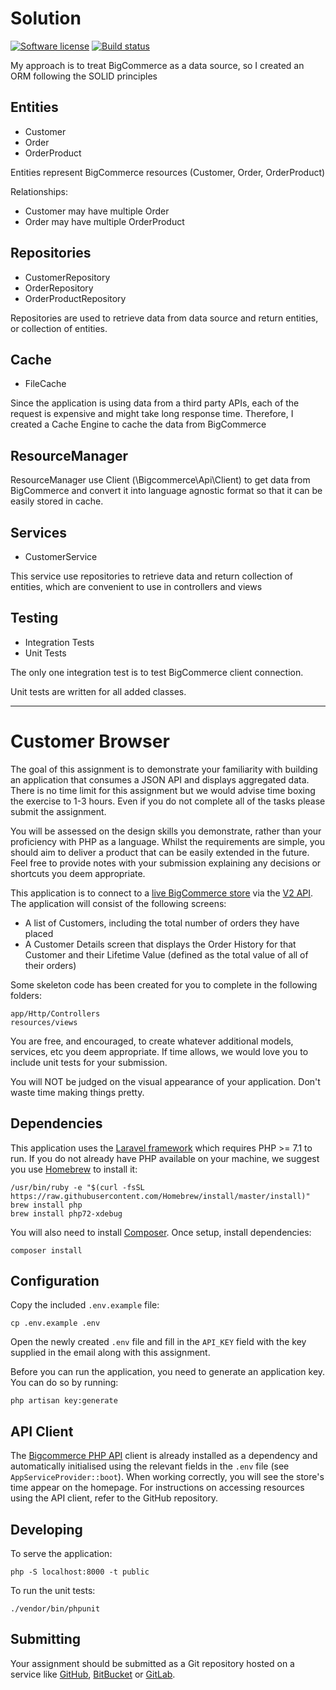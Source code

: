  # Solution
 [![Software license][ico-license]](README.md)
 [![Build status][ico-travis]][link-travis]
 
 [ico-license]: https://img.shields.io/github/license/nrk/predis.svg?style=flat-square
 [ico-travis]: https://travis-ci.org/ngodinhloc/bigcommerce.svg?branch=master
 [link-travis]: https://travis-ci.org/github/ngodinhloc/bigcommerce
 
 My approach is to treat BigCommerce as a data source, so I created an ORM following the SOLID principles
 
 ## Entities
 * Customer 
 * Order
 * OrderProduct
 
 Entities represent BigCommerce resources (Customer, Order, OrderProduct)
 
 Relationships:  
 * Customer may have multiple Order
 * Order may have multiple OrderProduct
 
 ## Repositories
 * CustomerRepository
 * OrderRepository
 * OrderProductRepository
 
 Repositories are used to retrieve data from data source and return entities, or collection of entities.
 
 ## Cache
 * FileCache
 
 Since the application is using data from a third party APIs, each of the request is expensive 
 and might take long response time. Therefore, I created a Cache Engine to cache the data from BigCommerce
 
 ## ResourceManager
 ResourceManager use Client (\Bigcommerce\Api\Client) to get data from BigCommerce and convert it into language agnostic format
 so that it can be easily stored in cache.
 
 ## Services
 * CustomerService
 
 This service use repositories to retrieve data and return collection of entities, which are convenient to use in controllers and views  

 ## Testing
 * Integration Tests
 * Unit Tests
 
 The only one integration test is to test BigCommerce client connection.
 
 Unit tests are written for all added classes.
 
 ----------------------------------------------------------------------------------------
 
 # Customer Browser
The goal of this assignment is to demonstrate your familiarity with building an application that consumes a JSON API
and displays aggregated data. There is no time limit for this assignment but we would advise time boxing the exercise
to 1-3 hours. Even if you do not complete all of the tasks please submit the assignment.

You will be assessed on the design skills you demonstrate, rather than your proficiency with PHP as a language. Whilst
the requirements are simple, you should aim to deliver a product that can be easily extended in the future. Feel free
to provide notes with your submission explaining any decisions or shortcuts you deem appropriate.

This application is to connect to a [live BigCommerce store](https://store-velgoi8q0k.mybigcommerce.com) via the
[V2 API](https://developer.bigcommerce.com/api/v2/). The application will consist of the following screens:
* A list of Customers, including the total number of orders they have placed
* A Customer Details screen that displays the Order History for that Customer and their Lifetime Value (defined as the
  total value of all of their orders)

Some skeleton code has been created for you to complete in the following folders:
```
app/Http/Controllers
resources/views
```

You are free, and encouraged, to create whatever additional models, services, etc you deem appropriate. If time allows,
we would love you to include unit tests for your submission.

You will NOT be judged on the visual appearance of your application. Don't waste time making things pretty.

## Dependencies
This application uses the [Laravel framework](https://laravel.com/docs/5.6) which requires PHP >= 7.1 to run. If you do
not already have PHP available on your machine, we suggest you use [Homebrew](https://brew.sh/) to install it:
```
/usr/bin/ruby -e "$(curl -fsSL https://raw.githubusercontent.com/Homebrew/install/master/install)"
brew install php
brew install php72-xdebug
```

You will also need to install [Composer](https://getcomposer.org/download/). Once setup, install dependencies:
```
composer install
```

## Configuration
Copy the included `.env.example` file:
```
cp .env.example .env
```

Open the newly created `.env` file and fill in the `API_KEY` field with the key supplied in the email along with this
assignment.

Before you can run the application, you need to generate an application key. You can do so by running:
```
php artisan key:generate
```

## API Client
The [Bigcommerce PHP API](https://github.com/bigcommerce/bigcommerce-api-php) client is already installed as a
dependency and automatically initialised using the relevant fields in the `.env` file (see `AppServiceProvider::boot`).
When working correctly, you will see the store's time appear on the homepage. For instructions on accessing resources
using the API client, refer to the GitHub repository.

## Developing

To serve the application:
```
php -S localhost:8000 -t public
```                               

To run the unit tests:
```
./vendor/bin/phpunit
```

## Submitting
Your assignment should be submitted as a Git repository hosted on a service like [GitHub](https://github.com),
[BitBucket](https://bitbucket.org/) or [GitLab](https://gitlab.com/).
